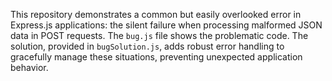 This repository demonstrates a common but easily overlooked error in Express.js applications:  the silent failure when processing malformed JSON data in POST requests. The `bug.js` file shows the problematic code.  The solution, provided in `bugSolution.js`, adds robust error handling to gracefully manage these situations, preventing unexpected application behavior.